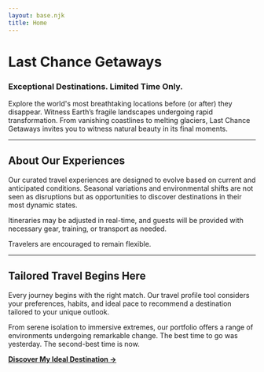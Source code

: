 ```yaml
---
layout: base.njk
title: Home
---
```


# Last Chance Getaways  
### Exceptional Destinations. Limited Time Only.

Explore the world's most breathtaking locations before (or after) they disappear. Witness Earth’s fragile landscapes undergoing rapid transformation. From vanishing coastlines to melting glaciers, Last Chance Getaways invites you to witness natural beauty in its final moments.

---

## About Our Experiences

Our curated travel experiences are designed to evolve based on current and anticipated conditions. Seasonal variations and environmental shifts are not seen as disruptions but as opportunities to discover destinations in their most dynamic states.

Itineraries may be adjusted in real-time, and guests will be provided with necessary gear, training, or transport as needed.

Travelers are encouraged to remain flexible.

---

## Tailored Travel Begins Here

Every journey begins with the right match. Our travel profile tool considers your preferences, habits, and ideal pace to recommend a destination tailored to your unique outlook.

From serene isolation to immersive extremes, our portfolio offers a range of environments undergoing remarkable change. The best time to go was yesterday. The second-best time is now.

[**Discover My Ideal Destination →**](/quiz)
